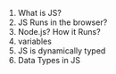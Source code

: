1. What is JS?
2. JS Runs in the browser?
3. Node.js? How it Runs?
4. variables
5. JS is dynamically typed
6. Data Types in JS